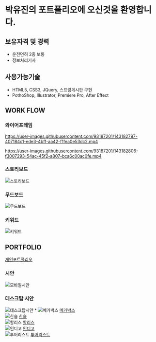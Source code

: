 # 박유진의 포트폴리오에 오신것을 환영합니다.

## 보유자격 및 경력
* 운전면허 2종 보통
* 정보처리기사

## 사용가능기술
* HTML5, CSS3, JQuery, 스프링게시판 구현
* PothoShop, Illustrator, Premiere Pro, After Effect

## WORK FLOW
### 와이어프레임


https://user-images.githubusercontent.com/93187201/143182797-407184c1-ede3-4bff-aa42-f1fea0e53dc2.mp4


https://user-images.githubusercontent.com/93187201/143182806-f3007293-54ac-45f2-a807-bca6c00ac0fe.mp4



### 스토리보드
![스토리보드](./images/img01.jpg)
### 무드보드
![무드보드](./images/img02.PNG)
### 키워드
![키워드](./images/img03.jpg)

## PORTFOLIO
[개인포트폴리오 ](https://rtt1006-portfolio.github.io/Project-2/)  
###  시안
![모바일시안](./images/work-flow/portfolio-m.png)
### 데스크탑 시안
![데스크탑시안](./images/work-flow/portfolio-p.png)
*
![메가박스](./images/magabox.png)
[메가박스](https://rtt1006-portfolio.github.io/Megabox/)  
![한솔](./images/hansole.png)
[한솔](https://rtt1006-portfolio.github.io/Hansole/)  
![할리스](./images/hollys.png)
[할리스](https://github.com/rtt1006-portfolio/Hollys)  
![인디고](./images/INDIGO.png)
[인디고](https://rtt1006-portfolio.github.io/Indigo/)  
![투어리스트](./images/tourlist.png)
[투어리스트](https://rtt1006-portfolio.github.io/Tourist/)
